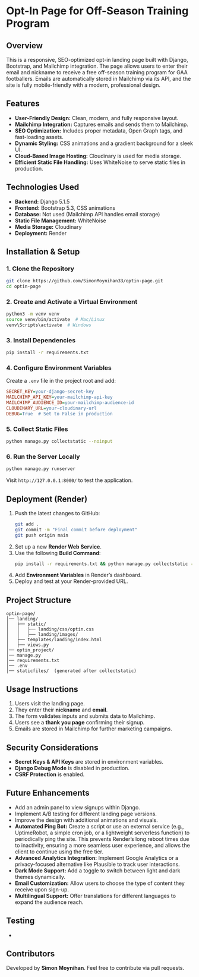 # Opt-In Page for Off-Season Training Program

## Overview
This is a responsive, SEO-optimized opt-in landing page built with Django, Bootstrap, and Mailchimp integration. The page allows users to enter their email and nickname to receive a free off-season training program for GAA footballers. Emails are automatically stored in Mailchimp via its API, and the site is fully mobile-friendly with a modern, professional design.

## Features
- **User-Friendly Design:** Clean, modern, and fully responsive layout.
- **Mailchimp Integration:** Captures emails and sends them to Mailchimp.
- **SEO Optimization:** Includes proper metadata, Open Graph tags, and fast-loading assets.
- **Dynamic Styling:** CSS animations and a gradient background for a sleek UI.
- **Cloud-Based Image Hosting:** Cloudinary is used for media storage.
- **Efficient Static File Handling:** Uses WhiteNoise to serve static files in production.

## Technologies Used
- **Backend:** Django 5.1.5
- **Frontend:** Bootstrap 5.3, CSS animations
- **Database:** Not used (Mailchimp API handles email storage)
- **Static File Management:** WhiteNoise
- **Media Storage:** Cloudinary
- **Deployment:** Render

## Installation & Setup

### 1. Clone the Repository
```bash
git clone https://github.com/SimonMoynihan33/optin-page.git
cd optin-page
```

### 2. Create and Activate a Virtual Environment
```bash
python3 -m venv venv
source venv/bin/activate  # Mac/Linux
venv\Scripts\activate  # Windows
```

### 3. Install Dependencies
```bash
pip install -r requirements.txt
```

### 4. Configure Environment Variables
Create a `.env` file in the project root and add:
```ini
SECRET_KEY=your-django-secret-key
MAILCHIMP_API_KEY=your-mailchimp-api-key
MAILCHIMP_AUDIENCE_ID=your-mailchimp-audience-id
CLOUDINARY_URL=your-cloudinary-url
DEBUG=True  # Set to False in production
```

### 5. Collect Static Files
```bash
python manage.py collectstatic --noinput
```

### 6. Run the Server Locally
```bash
python manage.py runserver
```
Visit `http://127.0.0.1:8000/` to test the application.

## Deployment (Render)
1. Push the latest changes to GitHub:
   ```bash
   git add .
   git commit -m "Final commit before deployment"
   git push origin main
   ```
2. Set up a new **Render Web Service**.
3. Use the following **Build Command**:
   ```bash
   pip install -r requirements.txt && python manage.py collectstatic --noinput
   ```
4. Add **Environment Variables** in Render’s dashboard.
5. Deploy and test at your Render-provided URL.

## Project Structure
```
optin-page/
│── landing/
│   ├── static/
│   │   ├── landing/css/optin.css
│   │   ├── landing/images/
│   ├── templates/landing/index.html
│   ├── views.py
│── optin_project/
│── manage.py
│── requirements.txt
│── .env
│── staticfiles/  (generated after collectstatic)
```

## Usage Instructions
1. Users visit the landing page.
2. They enter their **nickname** and **email**.
3. The form validates inputs and submits data to Mailchimp.
4. Users see a **thank you page** confirming their signup.
5. Emails are stored in Mailchimp for further marketing campaigns.

## Security Considerations
- **Secret Keys & API Keys** are stored in environment variables.
- **Django Debug Mode** is disabled in production.
- **CSRF Protection** is enabled.

## Future Enhancements
- Add an admin panel to view signups within Django.
- Implement A/B testing for different landing page versions.
- Improve the design with additional animations and visuals.
- **Automated Ping Bot:** Create a script or use an external service (e.g., UptimeRobot, a simple cron job, or a lightweight serverless function) to periodically ping the site. This prevents Render’s long reboot times due to inactivity, ensuring a more seamless user experience, and allows the client to continue using the free tier.
- **Advanced Analytics Integration:** Implement Google Analytics or a privacy-focused alternative like Plausible to track user interactions.
- **Dark Mode Support:** Add a toggle to switch between light and dark themes dynamically.
- **Email Customization:** Allow users to choose the type of content they receive upon sign-up.
- **Multilingual Support:** Offer translations for different languages to expand the audience reach.

## Testing
- 

## Contributors
Developed by **Simon Moynihan**. Feel free to contribute via pull requests.
